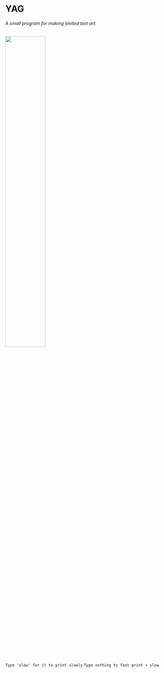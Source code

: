 # YAG
###### *A small program for making limited text art.*

<img src="https://i.imgur.com/QPYVlMU.gif" width="50%">

`Type 'slow' for it to print slowly`
`Type nothing to fast print > slow`
